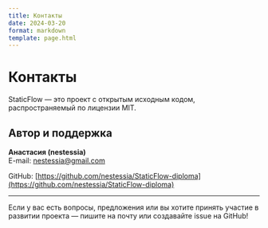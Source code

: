 ```yaml
---
title: Контакты
date: 2024-03-20
format: markdown
template: page.html
---
```


# Контакты

StaticFlow — это проект с открытым исходным кодом, распространяемый по лицензии MIT.

## Автор и поддержка

**Анастасия (nestessia)**  
E-mail: <a href="mailto:nestessia@gmail.com">nestessia@gmail.com</a>

GitHub: [https://github.com/nestessia/StaticFlow-diploma](https://github.com/nestessia/StaticFlow-diploma)


---

Если у вас есть вопросы, предложения или вы хотите принять участие в развитии проекта — пишите на почту или создавайте issue на GitHub!
